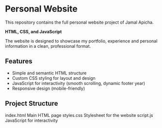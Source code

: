 # Personal Website
This repository contains the full personal website project of Jamal Apicha.

 **HTML, CSS, and JavaScript**
 
 The website is designed to showcase my portfolio, experience and personal information in a clean, professional format.

## Features
- Simple and semantic HTML structure
- Custom CSS styling for layout and design
- JavaScript for interactivity (smooth scrolling, dynamic footer year)
- Responsive design (mobile-friendly)

## Project Structure

index.html Main HTML page
styles.css Stylesheet for the website
script.js JavaScript for interactivity
